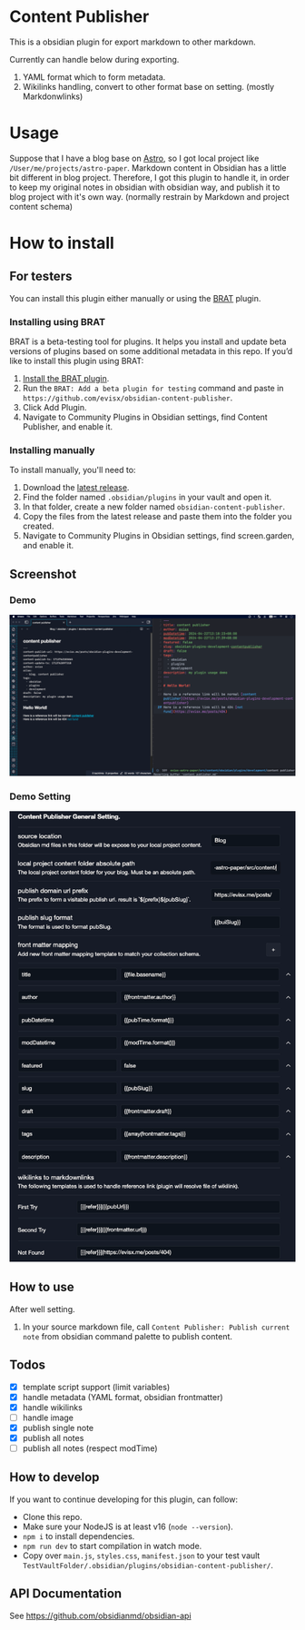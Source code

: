 # Content Publisher

This is a obsidian plugin for export markdown to other markdown.

Currently can handle below during exporting.

1. YAML format which to form metadata.
2. Wikilinks handling, convert to other format base on setting. (mostly Markdonwlinks)

# Usage

Suppose that I have a blog base on [Astro](https://astro.build/), so I got local project like `/User/me/projects/astro-paper`. Markdown content in Obsidian has a little bit different in blog project. Therefore, I got this plugin to handle it, in order to keep my original notes in obsidian with obsidian way, and publish it to blog project with it's own way. (normally restrain by Markdown and project content schema)

# How to install

## For testers

You can install this plugin either manually or using the [BRAT](https://github.com/TfTHacker/obsidian42-brat) plugin.

### Installing using BRAT

BRAT is a beta-testing tool for plugins. It helps you install and update beta versions of plugins based on some additional metadata in this repo. If you’d like to install this plugin using BRAT:

1. [Install the BRAT plugin](obsidian://show-plugin?id=obsidian42-brat).
2. Run the `BRAT: Add a beta plugin for testing` command and paste in `https://github.com/evisx/obsidian-content-publisher`.
3. Click Add Plugin.
4. Navigate to Community Plugins in Obsidian settings, find Content Publisher, and enable it.

### Installing manually

To install manually, you'll need to:

1. Download the [latest release](https://github.com/evisx/obsidian-content-publisher/releases).
2. Find the folder named `.obsidian/plugins` in your vault and open it.
3. In that folder, create a new folder named `obsidian-content-publisher`.
4. Copy the files from the latest release and paste them into the folder you created.
5. Navigate to Community Plugins in Obsidian settings, find screen.garden, and enable it.

## Screenshot

### Demo

![demo](./img/demo.png)

### Demo Setting

![setting](./img/demo-setting.png)

## How to use

After well setting.

1. In your source markdown file, call `Content Publisher: Publish current note` from obsidian command palette to publish content.

## Todos

-   [x] template script support (limit variables)
-   [x] handle metadata (YAML format, obsidian frontmatter)
-   [x] handle wikilinks
-   [ ] handle image
-   [x] publish single note
-   [x] publish all notes
-   [ ] publish all notes (respect modTime)

## How to develop

If you want to continue developing for this plugin, can follow:

-   Clone this repo.
-   Make sure your NodeJS is at least v16 (`node --version`).
-   `npm i` to install dependencies.
-   `npm run dev` to start compilation in watch mode.
-   Copy over `main.js`, `styles.css`, `manifest.json` to your test vault `TestVaultFolder/.obsidian/plugins/obsidian-content-publisher/`.

## API Documentation

See https://github.com/obsidianmd/obsidian-api
